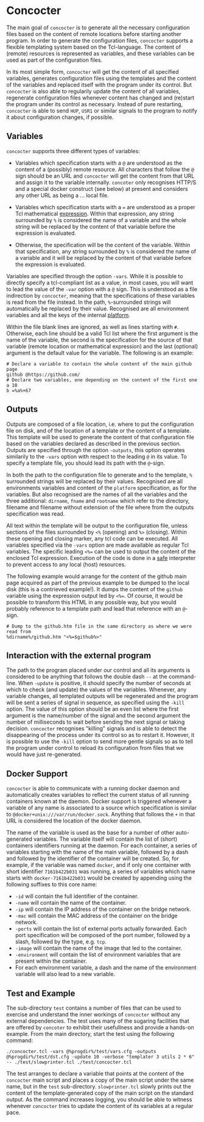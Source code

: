 # Concocter

The main goal of `concocter` is to generate all the necessary configuration files
based on the content of remote locations before starting another program. In
order to generate the configuration files, `concocter` supports a flexible
templating system based on the Tcl-language. The content of (remote) resources
is represented as variables, and these variables can be used as part of the
configuration files.

In its most simple form, `concocter` will get the content of all specified
variables, generates configuration files using the templates and the content of
the variables and replaced itself with the program under its control. But
`concocter` is also able to regularily update the content of all variables,
regenerate configuration files whenever content has changed and (re)start the
program under its control as necessary. Instead of pure restarting, `concocter`
is able to send `HUP`, `USR1` or similar signals to the program to notify it
about configuration changes, if possible.

## Variables

`concocter` supports three different types of variables:

  - Variables which specification starts with a `@` are understood as the
    content of a (possibly) remote resource. All characters that follow the `@`
    sign should be an URL and `concocter` will get the content from that URL and
    assign it to the variable internally. `concoter` only recognises HTTP/S and
    a special docker construct (see below) at present and considers any other
    URL as being a ... local file.

  - Variables which specification starts with a `=` are understood as a proper
    Tcl mathematical [expression](https://www.tcl.tk/man/tcl/TclCmd/expr.htm).
    Within that expression, any string surrounded by `%` is considered the name
    of a variable and the whole string will be replaced by the content of that
    variable before the expression is evaluated.

  - Otherwise, the specification will be the content of the variable. Within
    that specification, any string surrounded by `%` is considered the name of a
    variable and it will be replaced by the content of that variable before the
    expression is evaluated.

Variables are specified through the option `-vars`. While it is possible to
directly specify a tcl-compliant list as a value, in most cases, you will want
to lead the value of the `-var` option with a `@` sign. This is understood as a
file indirection by `concocter`, meaning that the specifications of these
variables is read from the file instead. In the path, `%`-surrounded
strings will automatically be replaced by their value. Recognised are all
environment variables and all the keys of the internal
[platform](https://www.tcl.tk/man/tcl/TclCmd/tclvars.htm).

Within the file blank lines are ignored, as well as lines starting with `#`.
Otherwise, each line should be a valid Tcl list where the first argument is the
name of the variable, the second is the specification for the source of that
variable (remote location or mathematical expression) and the last (optional)
argument is the default value for the variable. The following is an example:

```
# Declare a variable to contain the whole content of the main github page
github @https://github.com/
# Declare two variables, one depending on the content of the first one
a 10
b =%a%+67
```


## Outputs

Outputs are composed of a file location, i.e. where to put the configuration
file on disk, and of the location of a template or the content of a template.
This template will be used to generate the content of that configuration file
based on the variables declared as described in the previous section. Outputs
are specified through the option `-outputs`, this option operates similarily to
the `-vars` option with respect to the leading `@` in its value. To specify a
template file, you should lead its path with the `@`-sign.

In both the path to the configuration file to generate and to the template, `%`
surrounded strings will be replaced by their values. Recognised are all
environments variables and content of the `platform` specification, as for the
variables. But also recognised are the names of all the variables and the three
additional: `dirname`, `fname` and `rootname` which refer to the directory,
filename and filename without extension of the file where from the outputs
specification was read.

All text within the template will be output to the configuration file, unless
sections of the files surrounded by `<%` (opening) and `%>` (closing). Within
these opening and closing marker, any tcl code can be executed. All variables
specified via the `-vars` option are made available as regular Tcl variables.
The specific leading `<%=` can be used to output the content of the enclosed Tcl
expression. Execution of the code is done in a
[safe](https://www.tcl.tk/man/tcl/TclCmd/safe.htm) interpreter to prevent access
to any local (host) resources.

The following example would arrange for the content of the github main page
acquired as part of the previous example to be dumped to the local disk (this is
a contrieved example!). It dumps the content of the `github` variable using the
expression output led by `<%=`. Of course, it would be possible to transform
this HTML in any possible way, but you would probably reference to a template
path and lead that reference with an `@`-sign.

```
# Dump to the github.htm file in the same directory as where we were read from
%dirname%/github.htm "<%=$github%>"
```


## Interaction with the external program

The path to the program placed under our control and all its arguments is
considered to be anything that follows the double dash `--` at the command-line.
When `-update` is positive, it should specify the number of seconds at which to
check (and update) the values of the variables. Whenever, any variable changes,
all templated outputs will be regenerated and the program will be sent a series
of signal in sequence, as specified using the `-kill` option. The value of this
option should be an even list where the first argument is the name/number of the
signal and the second argument the number of milliseconds to wait before sending
the next signal or taking decision. `concocter` recognises "killing" signals and
is able to detect the disappearing of the process under its control so as to
restart it. However, it is possible to use the `-kill` option to send more
gentle signals so as to tell the program under control to reload its
configuration from files that we would have just re-generated.


## Docker Support

`concocter` is able to communicate with a running docker daemon and
automatically creates variables to reflect the current status of all running
containers known at the daemon. Docker support is triggered whenever a variable
of any name is associated to a source which specification is similar to
`@docker+unix:///var/run/docker.sock`. Anything that follows the `+` in that URL
is considered the location of the docker daemon.

The name of the variable is used as the base for a number of other
auto-generated variables. The variable itself will contain the list of (short)
containers identifiers running at the daemon. For each container, a series of
variables starting with the name of the main variable, followed by a dash and
followed by the identifier of the container will be created. So, for example, if
the variable was named `docker`, and if only one container with short identifier
`7161b422b031` was running, a series of variables which name starts with
`docker-7161b422b031` would be created by appending using the following suffixes
to this core name:

  - `-id` will contain the full identifier of the container.
  - `-name` will contain the name of the container.
  - `-ip` will contain the IP address of the container on the bridge network.
  - `-mac` will contain the MAC address of the container on the bridge network.
  - `-ports` will contain the list of external ports actually forwarded. Each
    port specification will be composed of the port number, followed by a slash,
    followed by the type, e.g. `tcp`.
  - `-image` will contain the name of the image that led to the container.
  - `-environment` will contain the list of environment variables that are
    present within the container.
  - For each environment variable, a dash and the name of the environment
    variable will also lead to a new variable.


## Test and Example

The sub-directory `test` contains a number of files that can be used to exercise
and understand the inner workings of `concocter` without any external
dependencies. The test uses many of the sugaring facilities that are offered by
`concoter` to exhibit their usefullness and provide a hands-on example. From the
main directory, start the test using the following command:

```
./concocter.tcl -vars @%progdir%/test/vars.cfg -outputs @%progdir%/test/dst.cfg -update 10 -verbose "templater 3 utils 2 * 6" -- ./test/slowprinter.tcl ./test/concocter.tcl
```

The test arranges to declare a variable that points at the content of the
`concocter` main script and places a copy of the main script under the same
name, but in the `test` sub-directory. `slowprinter.tcl` slowly prints out the
content of the template-generated copy of the main script on the standard
output. As the command increases logging, you should be able to witness whenever
`concocter` tries to update the content of its variables at a regular pace.